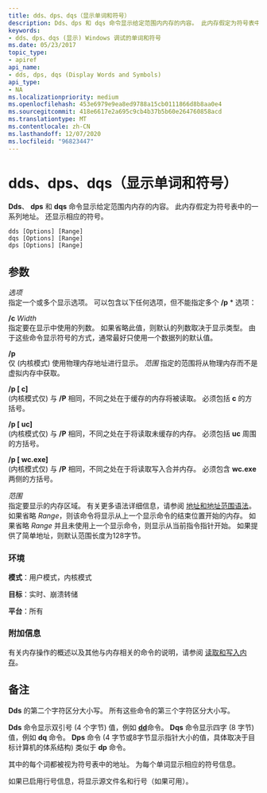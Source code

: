 ```yaml
---
title: dds、dps、dqs（显示单词和符号）
description: Dds、dps 和 dqs 命令显示给定范围内内存的内容。 此内存假定为符号表中的一系列地址。
keywords:
- dds、dps、dqs (显示) Windows 调试的单词和符号
ms.date: 05/23/2017
topic_type:
- apiref
api_name:
- dds, dps, dqs (Display Words and Symbols)
api_type:
- NA
ms.localizationpriority: medium
ms.openlocfilehash: 453e6979e9ea8ed9788a15cb0111866d8b8aa0e4
ms.sourcegitcommit: 418e6617e2a695c9cb4b37b5b60e264760858acd
ms.translationtype: MT
ms.contentlocale: zh-CN
ms.lasthandoff: 12/07/2020
ms.locfileid: "96823447"
---
```

# <a name="dds-dps-dqs-display-words-and-symbols"></a>dds、dps、dqs（显示单词和符号）


**Dds**、 **dps** 和 **dqs** 命令显示给定范围内内存的内容。 此内存假定为符号表中的一系列地址。 还显示相应的符号。

```dbgcmd
dds [Options] [Range] 
dqs [Options] [Range] 
dps [Options] [Range] 
```

## <a name="span-idddk_cmd_display_words_and_symbols_dbgspanspan-idddk_cmd_display_words_and_symbols_dbgspanparameters"></a><span id="ddk_cmd_display_words_and_symbols_dbg"></span><span id="DDK_CMD_DISPLAY_WORDS_AND_SYMBOLS_DBG"></span>参数


<span id="_______Options______"></span><span id="_______options______"></span><span id="_______OPTIONS______"></span>*选项*   
指定一个或多个显示选项。 可以包含以下任何选项，但不能指定多个 **/p** \* 选项：

<span id="_c_Width"></span><span id="_c_width"></span><span id="_C_WIDTH"></span>**/c** *Width*  
指定要在显示中使用的列数。 如果省略此值，则默认的列数取决于显示类型。 由于这些命令显示符号的方式，通常最好只使用一个数据列的默认值。

<span id="_p"></span><span id="_P"></span>**/p**  
仅 (内核模式) 使用物理内存地址进行显示。 *范围* 指定的范围将从物理内存而不是虚拟内存中获取。

<span id="_p_c_"></span><span id="_P_C_"></span>**/p \[ c\]**  
 (内核模式仅) 与 **/P** 相同，不同之处在于缓存的内存将被读取。 必须包括 **c** 的方括号。

<span id="_p_uc_"></span><span id="_P_UC_"></span>**/p \[ uc\]**  
 (内核模式仅) 与 **/P** 相同，不同之处在于将读取未缓存的内存。 必须包括 **uc** 周围的方括号。

<span id="_p_wc_"></span><span id="_P_WC_"></span>**/p \[ wc.exe\]**  
 (内核模式仅) 与 **/P** 相同，不同之处在于将读取写入合并内存。 必须包含 **wc.exe** 两侧的方括号。

<span id="_______Range______"></span><span id="_______range______"></span><span id="_______RANGE______"></span>*范围*   
指定要显示的内存区域。 有关更多语法详细信息，请参阅 [地址和地址范围语法](address-and-address-range-syntax.md)。 如果省略 *Range*，则该命令将显示从上一个显示命令的结束位置开始的内存。 如果省略 *Range* 并且未使用上一个显示命令，则显示从当前指令指针开始。 如果提供了简单地址，则默认范围长度为128字节。

### <a name="span-idenvironmentspanspan-idenvironmentspanspan-idenvironmentspanenvironment"></a><span id="Environment"></span><span id="environment"></span><span id="ENVIRONMENT"></span>环境

**模式**：用户模式，内核模式

**目标**：实时、崩溃转储

**平台**：所有

 

 

### <a name="span-idadditional_informationspanspan-idadditional_informationspanspan-idadditional_informationspanadditional-information"></a><span id="Additional_Information"></span><span id="additional_information"></span><span id="ADDITIONAL_INFORMATION"></span>附加信息

有关内存操作的概述以及其他与内存相关的命令的说明，请参阅 [读取和写入内存](reading-and-writing-memory.md)。

<a name="remarks"></a>备注
-------

**Dds** 的第二个字符区分大小写。 所有这些命令的第三个字符区分大小写。

**Dds** 命令显示双引号 (4 个字节) 值，例如 [**dd**](d--da--db--dc--dd--dd--df--dp--dq--du--dw--dw--dyb--dyd--display-memor.md)命令。 **Dqs** 命令显示四字 (8 字节) 值，例如 **dq** 命令。 **Dps** 命令 (4 字节或8字节显示指针大小的值，具体取决于目标计算机的体系结构) 类似于 **dp** 命令。

其中的每个词都被视为符号表中的地址。 为每个单词显示相应的符号信息。

如果已启用行号信息，将显示源文件名和行号（如果可用）。

 

 





